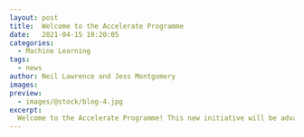 ```yaml
---
layout: post
title:  Welcome to the Accelerate Programme
date:   2021-04-15 10:20:05
categories:
  - Machine Learning
tags:
  - news
author: Neil Lawrence and Jess Montgomery
images:
preview:
  - images/@stock/blog-4.jpg
excerpt:
  Welcome to the Accelerate Programme! This new initiative will be advancing research at the interface of machine learning and the sciences.
---
```

